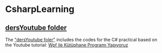 # CsharpLearning
## [dersYoutube folder](#https://github.com/kelfan/CsharpLearning/tree/master/dersYoutube) 
The ["dersYoutube foler"](#https://github.com/kelfan/CsharpLearning/tree/master/dersYoutube) includes the codes for the C# practical based on the Youtube tutorial: [Wpf ile Kütüphane Programı Yapıyoruz](https://www.youtube.com/playlist?list=PLi_9f1-X3vit_29s30akNn93krXT3Yalm) 